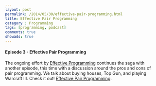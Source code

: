 ```yaml
---
layout: post
permalink: /2014/05/30/effective-pair-programming.html
title: Effective Pair Programming
category : Programming
tags: [programming, podcast]
comments: true
showads: true
---
```


#### Episode 3 - Effective Pair Programming

The ongoing effort by [Effective Programming](http://www.effectiveprogramming.com/) continues the saga with another episode, this time with a discussion around the pros and cons of pair programming. We talk about buying houses, Top Gun, and playing Warcraft III. Check it out! [Effective Pair Programming](https://itunes.apple.com/us/podcast/effective-programming-podcast/id878947397?mt=2).

